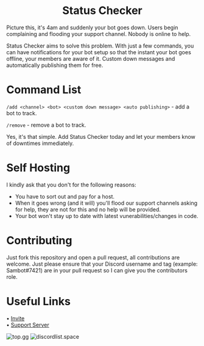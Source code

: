 <h1 align="center">
  Status Checker  
</h1>

Picture this, it's 4am and suddenly your bot goes down. Users begin complaining and flooding your support channel. Nobody is online to help.

Status Checker aims to solve this problem. With just a few commands, you can have notifications for your bot setup so that the instant your bot goes offline, your members are aware of it. Custom down messages and automatically publishing them for free.

# Command List

`/add <channel> <bot> <custom down message> <auto publishing>` - add a bot to track.

`/remove` - remove a bot to track.

Yes, it's that simple. Add Status Checker today and let your members know of downtimes immediately.

# Self Hosting

I kindly ask that you don't for the following reasons:
- You have to sort out and pay for a host.
- When it goes wrong (and it will) you'll flood our support channels asking for help, they are not for this and no help will be provided.
- Your bot won't stay up to date with latest vunerabilities/changes in code.

# Contributing

Just fork this repository and open a pull request, all contributions are welcome. Just please ensure that your Discord username and tag (example: Sambot#7421) are in your pull request so I can give you the contributors role.

# Useful Links

• [Invite](https://dsc.gg/status-checker)  
• [Support Server](https://discord.gg/2w5KSXjhGe)

<img src="https://top.gg/api/widget/845943691386290198.svg" alt="top.gg"/>
<img src="https://api.discordlist.space/v2/bots/845943691386290198/widget?background=7289DA&radius=6" alt="discordlist.space"/>
